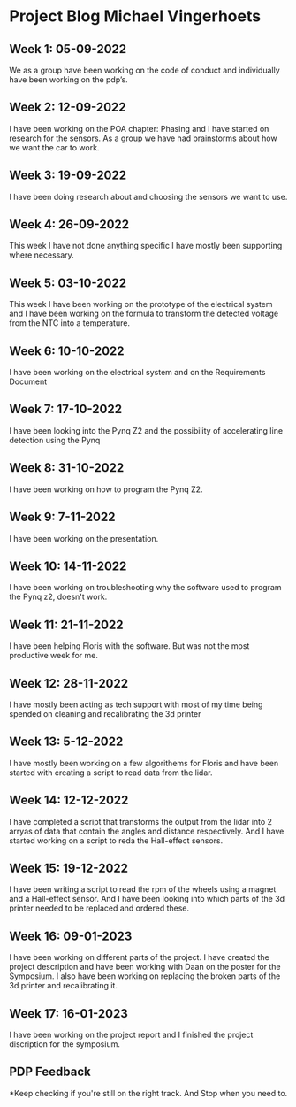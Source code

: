 # Project Blog Michael Vingerhoets
## Week 1: 05-09-2022
We as a group have been working on the code of conduct and individually have been working on the pdp’s.

## Week 2: 12-09-2022
I have been working on the POA chapter: Phasing and I have started on research for the sensors. As a group we have had brainstorms about how we want the car to work.

## Week 3: 19-09-2022
I have been doing research about and choosing the sensors we want to use.

## Week 4: 26-09-2022
This week I have not done anything specific I have mostly been supporting where necessary.

## Week 5: 03-10-2022
This week I have been working on the prototype of the electrical system and I have been working on the formula to transform the detected voltage from the NTC into a temperature.

## Week 6: 10-10-2022
I have been working on the electrical system and on the Requirements Document

## Week 7: 17-10-2022
I have been looking into the Pynq Z2 and the possibility of accelerating line detection using the Pynq

## Week 8: 31-10-2022
I have been working on how to program the Pynq Z2.

## Week 9: 7-11-2022
I have been working on the presentation.

## Week 10: 14-11-2022
I have been working on troubleshooting why the software used to program the Pynq z2, doesn't work.

## Week 11: 21-11-2022
I have been helping Floris with the software. But was not the most productive week for me.

## Week 12: 28-11-2022
I have mostly been acting as tech support with most of my time being spended on cleaning and recalibrating the 3d printer

## Week 13: 5-12-2022
I have mostly been working on a few algorithems for Floris and have been started with creating a script to read data from the lidar.

## Week 14: 12-12-2022
I have completed a script that transforms the output from the lidar into 2 arryas of data that contain the angles and distance respectively. And I have started working on a script to reda the Hall-effect sensors.

## Week 15: 19-12-2022
I have been writing a script to read the rpm of the wheels using a magnet and a Hall-effect sensor. And I have been looking into which parts of the 3d printer needed to be replaced and ordered these.

## Week 16: 09-01-2023
I have been working on different parts of the project. I have created the project description and have been working with Daan on the poster for the Symposium. I also have been working on replacing the broken parts of the 3d printer and recalibrating it.

## Week 17: 16-01-2023
I have been working on the project report and I finished the project discription for the symposium.

## PDP Feedback
  *Keep checking if you're still on the right track. And Stop when you need to.
